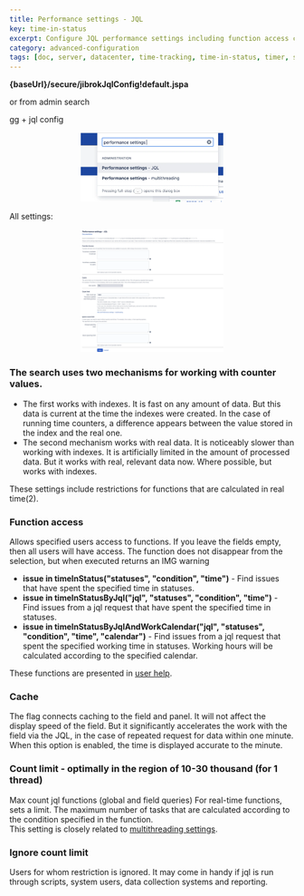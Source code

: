 ```yaml
---
title: Performance settings - JQL
key: time-in-status
excerpt: Configure JQL performance settings including function access controls, cache settings, and count limits to optimize Time in Status plugin queries.
category: advanced-configuration
tags: [doc, server, datacenter, time-tracking, time-in-status, timer, stopwatch, business-calendar, jql-functions, reporting, sla-tracking, performance-optimization, rest-api, java-api, worklog, field-panels, export, eazybi-integration]
---
```


**{baseUrl}/secure/jibrokJqlConfig!default.jspa**

or from admin search

gg + jql config

<p style="text-align: center;"><a href="/uploads/time-in-status/performance-config-jql/performance-config-jql.webp" target="_blank">
<img src="/uploads/time-in-status/performance-config-jql/performance-config-jql.webp" alt="screenshot" width="50%" loading="lazy"></a></p>


All settings:<br>
<p style="text-align: center;"><a href="/uploads/time-in-status/performance-config-jql/performance-config-jql-2.webp" target="_blank">
<img src="/uploads/time-in-status/performance-config-jql/performance-config-jql-2.webp" alt="screenshot" width="50%" loading="lazy"></a></p>


### The search uses two mechanisms for working with counter values. ###
* The first works with indexes. It is fast on any amount of data. But this data is current at the time the indexes were created. In the case of running time counters, a difference appears between the value stored in the index and the real one.
* The second mechanism works with real data. It is noticeably slower than working with indexes. It is artificially limited in the amount of processed data. But it works with real, relevant data now. Where possible, but works with indexes.

These settings include restrictions for functions that are calculated in real time(2).

### Function access ###
Allows specified users access to functions. If you leave the fields empty, then all users will have access. The function does not disappear from the selection, but when executed returns an IMG warning


* **issue in timeInStatus("statuses", "condition", "time")** - Find issues that have spent the specified time in statuses.
* **issue in timeInStatusByJql("jql", "statuses", "condition", "time")** - Find issues from a jql request that have spent the specified time in statuses.
* **issue in timeInStatusByJqlAndWorkCalendar("jql", "statuses", "condition", "time", "calendar")** - Find issues from a jql request that spent the specified working time in statuses. Working hours will be calculated according to the specified calendar.

These functions are presented in [user help](/docs/time-in-status/user-help-info/).

### Cache ###

The flag connects caching to the field and panel. It will not affect the display speed of the field. But it significantly accelerates the work with the field via the JQL, in the case of repeated request for data within one minute. When this option is enabled, the time is displayed accurate to the minute.

### Count limit - optimally in the region of 10-30 thousand (for 1 thread) ###

Max count jql functions (global and field queries) For real-time functions, sets a limit. The maximum number of tasks that are calculated according to the condition specified in the function.<br>
This setting is closely related to [multithreading settings](/docs/time-in-status/performance-config-multithreading/).

### Ignore count limit ###

Users for whom restriction is ignored. It may come in handy if jql is run through scripts, system users, data collection systems and reporting.